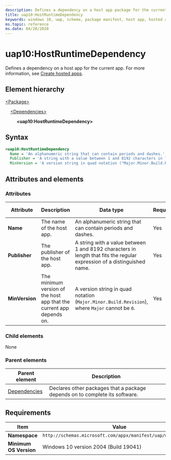 ```yaml
---
description: Defines a dependency on a host app package for the current app package.
title: uap10:HostRuntimeDependency
keywords: windows 10, uwp, schema, package manifest, host app, hosted app
ms.topic: reference
ms.date: 04/20/2020
---
```


# uap10:HostRuntimeDependency

Defines a dependency on a host app for the current app. For more information, see [Create hosted apps](/windows/uwp/launch-resume/hosted-apps).

## Element hierarchy

[\<Package\>](element-package.md)

&nbsp;&nbsp;&nbsp;&nbsp;[\<Dependencies\>](element-dependencies.md)

&nbsp;&nbsp;&nbsp;&nbsp; &nbsp;&nbsp;&nbsp;&nbsp;**\<uap10:HostRuntimeDependency\>**

## Syntax

```xml
<uap10:HostRuntimeDependency
  Name = 'An alphanumeric string that can contain periods and dashes.'
  Publisher = 'A string with a value between 1 and 8192 characters in length that fits the regular expression of a distinguished name.'
  MinVersion = 'A version string in quad notation ("Major.Minor.Build.Revision"), where "Major" cannot be "0".'  />
```

## Attributes and elements

### Attributes

| Attribute | Description | Data type | Required | Default value |
|-|-|-|-|-|
| **Name** | The name of the host app. | An alphanumeric string that can contain periods and dashes. | Yes |  |
| **Publisher** | The publisher of the host app. | A string with a value between 1 and 8192 characters in length that fits the regular expression of a distinguished name. | Yes |  |
| **MinVersion** | The minimum version of the host app that the current app depends on. | A version string in quad notation (`Major.Minor.Build.Revision`), where `Major` cannot be `0`. | Yes |  |

### Child elements

None

### Parent elements

| Parent element | Description |
|-|-|
| [Dependencies](element-dependencies.md) | Declares other packages that a package depends on to complete its software. |

## Requirements

| Item | Value |
|--|--|
| **Namespace** | `http://schemas.microsoft.com/appx/manifest/uap/windows10/10` |
| **Minimum OS Version** | Windows 10 version 2004 (Build 19041) |
